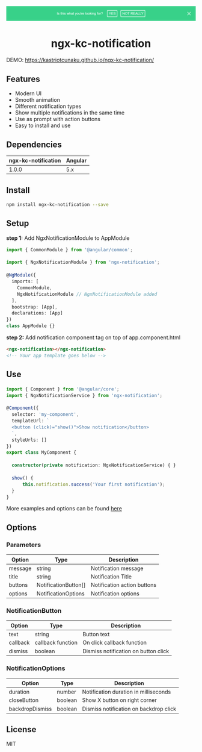 <div align="center">
  <img src="https://raw.githubusercontent.com/kastriotcunaku/ngx-kc-notification/master/assets/preview.png" width="882" alt="ngx-kc-notification preview">
  <br>
  <h1>ngx-kc-notification</h1>
</div>

DEMO: https://kastriotcunaku.github.io/ngx-kc-notification/

## Features

- Modern UI
- Smooth animation
- Different notification types
- Show multiple notifications in the same time
- Use as prompt with action buttons
- Easy to install and use

## Dependencies

| ngx-kc-notification | Angular |
| ---------------- | ------- |
| 1.0.0            | 5.x     |

## Install

```bash
npm install ngx-kc-notification --save
```

## Setup
**step 1:** Add NgxNotificationModule to AppModule

```typescript
import { CommonModule } from '@angular/common';

import { NgxNotificationModule } from 'ngx-notification';

@NgModule({
  imports: [
    CommonModule,
    NgxNotificationModule // NgxNotificationModule added
  ],
  bootstrap: [App],
  declarations: [App]
})
class AppModule {}
```
**step 2:** Add notification component tag on top of app.component.html

```html
<ngx-notification></ngx-notification>
<!-- Your app template goes below -->
```

## Use

```typescript
import { Component } from '@angular/core';
import { NgxNotificationService } from 'ngx-notification';

@Component({
  selector: 'my-component',
  templateUrl: `
  <button (click)="show()">Show notification</button>
  `,
  styleUrls: []
})
export class MyComponent {

  constructor(private notification: NgxNotificationService) { }

  show() {
      this.notification.success('Your first notification');
  }
}
```
More examples and options can be found [here](https://kastriotcunaku.github.io/ngx-kc-notification/)


## Options
### Parameters
| Option | Type | Description |
| ------ | ---- | ----------- |
| message | string | Notification message |
| title | string | Notification Title |
| buttons | NotificationButton[] | Notification action buttons |
| options | NotificationOptions | Notification options |


### NotificationButton
| Option | Type | Description |
| ------ | ---- | ----------- |
| text | string | Button text |
| callback | callback function | On click callback function |
| dismiss | boolean | Dismiss notification on button click |


### NotificationOptions
| Option | Type | Description |
| ------ | ---- | ----------- |
| duration | number | Notification duration in milliseconds |
| closeButton | boolean | Show X button on right corner |
| backdropDismiss | boolean | Dismiss notification on backdrop click |


## License

MIT